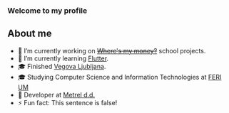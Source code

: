 ### Welcome to my profile

## About me
- 🔭 I’m currently working on [~~Where's my money?~~](https://github.com/wmm) school projects.
- 🌱 I’m currently learning [Flutter](https://github.com/flutter/flutter).
- 🎓 Finished [Vegova Ljubljana](https://www.vegova.si/).
- 🎓 Studying Computer Science and Information Technologies at [FERI UM](https://feri.um.si)
- 💼 Developer at [Metrel d.d.](https://www.metrel.si/)
- ⚡ Fun fact: This sentence is false!
